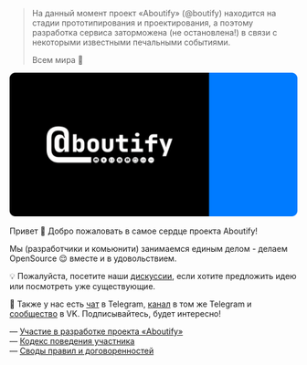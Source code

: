 > На данный момент проект «Aboutify» (@boutify) находится на стадии прототипирования и проектирования, а поэтому разработка сервиса заторможена (не остановлена!) в связи с некоторыми известными печальными событиями.
>
> Всем мира 🙌

![Aboutify](https://raw.githubusercontent.com/boutify/.github/main/profile/cover.png)

Привет 👋 Добро пожаловать в самое сердце проекта Aboutify!

Мы (разработчики и комьюнити) занимаемся единым делом - делаем OpenSource 😌 вместе и в удовольствием.

💡 Пожалуйста, посетите наши [дискуссии](https://github.com/orgs/boutify/discussions), если хотите предложить идею или посмотреть уже существующие.

🔗 Также у нас есть [чат](https://t.me/boutify_ct) в Telegram, [канал](https://t.me/boutify) в том же Telegram и [сообщество](https://vk.com/boutify) в VK. Подписывайтесь, будет интересно!

— [Участие в разработке проекта «Aboutify»](https://github.com/boutify/.github/blob/main/CONTRIBUTING.md)<br>
— [Кодекс поведения участника](https://github.com/boutify/.github/blob/main/CODE_OF_CONDUCT.md)<br>
— [Своды правил и договоренностей](https://boutify.github.io/.github/)
